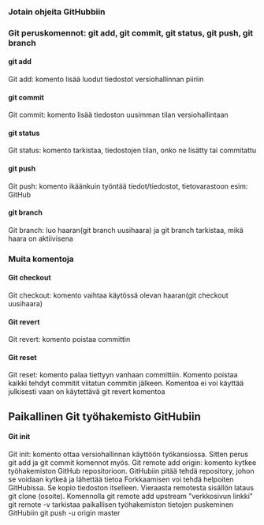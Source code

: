 ### Jotain ohjeita GitHubbiin

<h3>Git peruskomennot: git add, git commit, git status, git push, git branch</h3>

<h4>git add</h4>
Git add: komento lisää luodut tiedostot versiohallinnan piiriin
<h4>git commit</h4>
Git commit: komento lisää tiedoston uusimman tilan versiohallintaan
<h4>git status</h4>
Git status: komento tarkistaa, tiedostojen tilan, onko ne lisätty tai commitattu
<h4>git push</h4>
Git push: komento ikäänkuin työntää tiedot/tiedostot, tietovarastoon esim: GitHub
<h4>git branch</h4>
Git branch: luo haaran(git branch uusihaara) ja git branch tarkistaa, mikä haara on aktiivisena

<h3>Muita komentoja</h3>
<h4>Git checkout</h4>
Git checkout: komento vaihtaa käytössä olevan haaran(git checkout uusihaara)
<h4>Git revert</h4>
Git revert: komento poistaa committin
<h4>Git reset</h4>
Git reset: komento palaa tiettyyn vanhaan committiin. Komento poistaa kaikki tehdyt commitit viitatun commitin jälkeen. Komentoa ei voi käyttää julkisesti vaan on käytettävä git   revert komentoa
<h2>Paikallinen Git työhakemisto GitHubiin</h3>
<h4>Git init</h4>
Git init: komento ottaa versiohallinnan käyttöön työkansiossa. Sitten perus git add ja git commit komennot myös. Git remote add origin: komento kytkee työhakemiston GitHub   repositorioon.
GitHubiin pitää tehdä repository, johon se voidaan kytkeä ja lähettää tietoa
Forkkaamisen voi tehdä helpoiten GitHubissa. Se kopio tiedoston itselleen.
Vieraasta remotesta sisällön lataus git clone (osoite).
Komennolla git remote add upstream "verkkosivun linkki"
git remote -v tarkistaa
paikallisen työhakemiston tietojen puskeminen GitHubiin git push -u origin master


